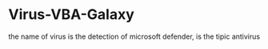 # Virus-VBA-Galaxy
the name of virus is the detection of microsoft defender, is the tipic antivirus
